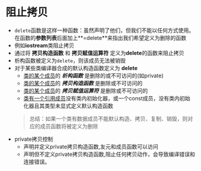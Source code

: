 # 阻止拷贝

- `delete`函数是这样一种函数：虽然声明了他们，但我们不能以任何方式使用。  
在函数的**参数列表**后面加上**=delete**来指出我们希望定义为删除的函数
- 例如**iostream**类阻止拷贝
- 通过将 **拷贝构造函数** 和 **拷贝赋值运算符** 定义为**delete**的函数来阻止拷贝  
- 析构函数被定义为`delete`，则该成员无法被销毁
- 对于某些类编译器合成的默认构造函数定义为 **delete**
  - <u>类的某个成员</u>的 ***析构函数*** 是删除的或不可访问的(如private)
  - <u>类的某个成员</u>的 ***拷贝构造函数*** 是删除或不可访问的
  - <u>类的某个成员</u>的 ***拷贝赋值运算符*** 是删除或不可访问的
  - <u>类有一个引用成员</u>没有类内初始化器，或一个const成员，没有类内初始化器且其类型未显式定义默认构造函数
  > 总结：如果一个类有数据成员不能默认构造、拷贝、复制、销毁，则对应的成员函数将被定义为删除
- private拷贝控制
  - 声明并定义private拷贝构造函数,友元和成员函数可以访问
  - 声明但不定义private拷贝构造函数,阻止任何拷贝动作，会导致编译错误和连接错误。